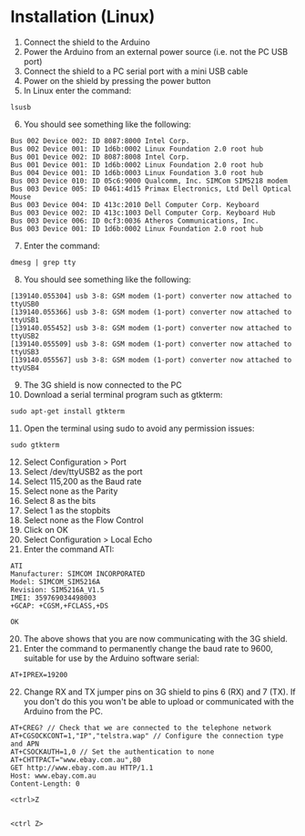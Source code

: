 # Installation (Linux)

1. Connect the shield to the Arduino
2. Power the Arduino from an external power source (i.e. not the PC USB port)
3. Connect the shield to a PC serial port with a mini USB cable
4. Power on the shield by pressing the power button
5. In Linux enter the command:
~~~
lsusb
~~~
6. You should see something like the following:
~~~
Bus 002 Device 002: ID 8087:8000 Intel Corp.
Bus 002 Device 001: ID 1d6b:0002 Linux Foundation 2.0 root hub
Bus 001 Device 002: ID 8087:8008 Intel Corp.
Bus 001 Device 001: ID 1d6b:0002 Linux Foundation 2.0 root hub
Bus 004 Device 001: ID 1d6b:0003 Linux Foundation 3.0 root hub
Bus 003 Device 010: ID 05c6:9000 Qualcomm, Inc. SIMCom SIM5218 modem
Bus 003 Device 005: ID 0461:4d15 Primax Electronics, Ltd Dell Optical Mouse
Bus 003 Device 004: ID 413c:2010 Dell Computer Corp. Keyboard
Bus 003 Device 002: ID 413c:1003 Dell Computer Corp. Keyboard Hub
Bus 003 Device 006: ID 0cf3:0036 Atheros Communications, Inc.
Bus 003 Device 001: ID 1d6b:0002 Linux Foundation 2.0 root hub
~~~
7. Enter the command:
~~~
dmesg | grep tty
~~~
8. You should see something like the following:
~~~
[139140.055304] usb 3-8: GSM modem (1-port) converter now attached to ttyUSB0
[139140.055366] usb 3-8: GSM modem (1-port) converter now attached to ttyUSB1
[139140.055452] usb 3-8: GSM modem (1-port) converter now attached to ttyUSB2
[139140.055509] usb 3-8: GSM modem (1-port) converter now attached to ttyUSB3
[139140.055567] usb 3-8: GSM modem (1-port) converter now attached to ttyUSB4
~~~
9. The 3G shield is now connected to the PC
10. Download a serial terminal program such as gtkterm:
~~~
sudo apt-get install gtkterm
~~~
11. Open the terminal using sudo to avoid any permission issues:
~~~
sudo gtkterm
~~~
12. Select Configuration > Port
13. Select /dev/ttyUSB2 as the port
14. Select 115,200 as the Baud rate
15. Select none as the Parity
16. Select 8 as the bits
17. Select 1 as the stopbits
18. Select none as the Flow Control
19. Click on OK
20. Select Configuration > Local Echo
19. Enter the command ATI:
~~~
ATI
Manufacturer: SIMCOM INCORPORATED
Model: SIMCOM_SIM5216A
Revision: SIM5216A_V1.5
IMEI: 359769034498003
+GCAP: +CGSM,+FCLASS,+DS

OK
~~~
20. The above shows that you are now communicating with the 3G shield.
21. Enter the command to permanently change the baud rate to 9600, suitable for use by the Arduino software serial:
~~~
AT+IPREX=19200
~~~
22. Change RX and TX jumper pins on 3G shield to pins 6 (RX) and 7 (TX).  If you don't do this you won't be able to upload or communicated with the Arduino from the PC.


~~~
AT+CREG? // Check that we are connected to the telephone network
AT+CGSOCKCONT=1,"IP","telstra.wap" // Configure the connection type and APN
AT+CSOCKAUTH=1,0 // Set the authentication to none
AT+CHTTPACT="www.ebay.com.au",80
GET http://www.ebay.com.au HTTP/1.1
Host: www.ebay.com.au
Content-Length: 0

<ctrl>Z


<ctrl Z>
~~~
